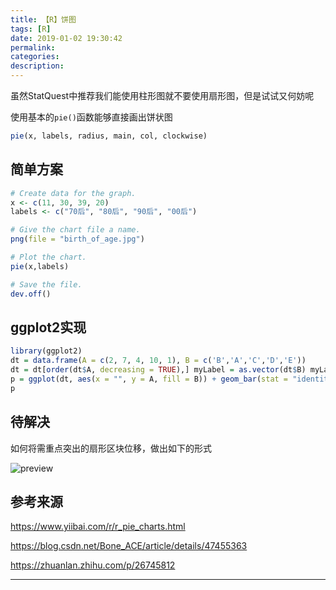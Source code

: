 ```yaml
---
title: 【R】饼图
tags: [R]
date: 2019-01-02 19:30:42
permalink:
categories:
description:
---
```

<p class="description">虽然StatQuest中推荐我们能使用柱形图就不要使用扇形图，但是试试又何妨呢</p>

<!-- more -->

使用基本的`pie()`函数能够直接画出饼状图

```R
pie(x, labels, radius, main, col, clockwise)
```

## 简单方案

```R
# Create data for the graph.
x <- c(11, 30, 39, 20)
labels <- c("70后", "80后", "90后", "00后")

# Give the chart file a name.
png(file = "birth_of_age.jpg")

# Plot the chart.
pie(x,labels)

# Save the file.
dev.off()
```

## ggplot2实现

```R
library(ggplot2) 
dt = data.frame(A = c(2, 7, 4, 10, 1), B = c('B','A','C','D','E')) 
dt = dt[order(dt$A, decreasing = TRUE),] myLabel = as.vector(dt$B) myLabel = paste(myLabel, "(", round(dt$A / sum(dt$A) * 100, 2), "%)", sep = "") 
p = ggplot(dt, aes(x = "", y = A, fill = B)) + geom_bar(stat = "identity", width = 1) + coord_polar(theta = "y") + labs(x = "", y = "", title = "") + theme(axis.ticks = element_blank()) + theme(legend.title = element_blank(), legend.position = "top") + scale_fill_discrete(breaks = dt$B, labels = myLabel) + theme(axis.text.x = element_blank()) + geom_text(aes(y = A/2 + c(0, cumsum(A)[-length(A)]), x = sum(A)/20, label = myLabel), size = 5) ## 在图中加上百分比：x 调节标签到圆心的距离, y 调节标签的左右位置 
p
```

## 待解决

如何将需重点突出的扇形区块位移，做出如下的形式

![preview](https://pic3.zhimg.com/v2-75442faaf563a0ca7149b175fa0317be_r.jpg)

## 参考来源

https://www.yiibai.com/r/r_pie_charts.html

https://blog.csdn.net/Bone_ACE/article/details/47455363

https://zhuanlan.zhihu.com/p/26745812

<hr />